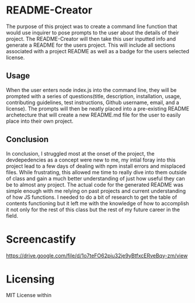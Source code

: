 # README-Creator

The purpose of this project was to create a command line function that would use inquirer to pose prompts to the user about the details of their project. The README-Creator will then take this user inputted info and generate a README for the users project. This will include all sections associated with a project README as well as a badge for the users selected license.

## Usage

When the user enters node index.js into the command line, they will be prompted with a series of questions(title, description, installation, usage, contributing guidelines, test instructions, Github username, email, and a license). The prompts will then be neatly placed into a pre-existing README archetecture that will create a new README.md file for the user to easily place into their own project.

## Conclusion

In conclusion, I struggled most at the onset of the project, the devdepedencies as a concept were new to me, my intial foray into this project lead to a few days of dealing with npm install errors and misplaced files. While frustrating, this allowed me time to really dive into them outside of class and gain a much better understanding of just how useful they can be to almost any project. The actual code for the generated README was simple enough with me relying on past projects and current understanding of how JS functions. I needed to do a bit of research to get the table of contents functioning but it left me with the knowledge of how to accomplish it not only for the rest of this class but the rest of my future career in the field.

# Screencastify

https://drive.google.com/file/d/1o7teFO62piu32je9yBtfxcERveBqy-zm/view

# Licensing
MIT License within
